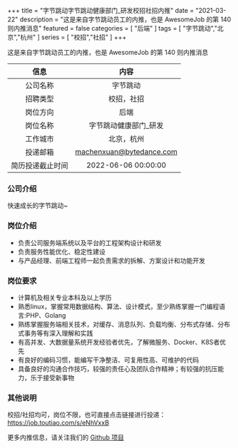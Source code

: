 +++
title = "字节跳动字节跳动健康部门_研发校招社招内推"
date = "2021-03-22"
description = "这是来自字节跳动员工的内推，也是 AwesomeJob 的第 140 则内推消息"
featured = false
categories = [
    "后端"
]
tags = [
    "字节跳动","北京","杭州"
]
series = [
    "校招","社招"
]
+++

这是来自字节跳动员工的内推，也是 AwesomeJob 的第 140 则内推消息
<!--more-->

| 信息 | 内容 |
| :-----:| :----: |
| 公司名称 | 字节跳动 |
| 招聘类型 | 校招，社招 |
| 岗位方向 | 后端 |
| 岗位名称 | 字节跳动健康部门_研发 |
| 工作城市 | 北京，杭州 |
| 投递邮箱 | machenxuan@bytedance.com |
| 简历投递截止时间 | 2022-06-06 00:00:00 |

### 公司介绍

快速成长的字节跳动~

### 岗位介绍

- 负责公司服务端系统以及平台的工程架构设计和研发
- 负责服务性能优化、稳定性建设
- 与产品经理、前端工程师一起负责需求的拆解、方案设计和功能开发

### 岗位要求

- 计算机及相关专业本科及以上学历
- 熟悉linux，掌握常用数据结构、算法、设计模式，至少熟练掌握一门编程语言:PHP、Golang
- 熟练掌握服务端相关技术，对缓存、消息队列、负载均衡、分布式存储、分布式事务等有深入理解和实践
- 有高并发、大数据量系统开发经验者优先，了解微服务、Docker、K8S者优先
- 有良好的编码习惯，能编写干净整洁、可复用性高、可维护的代码
- 具备良好的沟通合作技巧，较强的责任心及团队合作精神；有较强的抗压能力，乐于接受新事物

### 其他说明

校招/社招均可，岗位不限，也可直接点击链接进行投递：https://job.toutiao.com/s/eNhVxxB

更多内推信息，请关注我们的 [Github 项目](https://github.com/Dikea/AwesomeJob)

